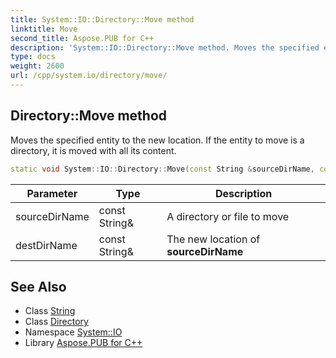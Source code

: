 ```yaml
---
title: System::IO::Directory::Move method
linktitle: Move
second_title: Aspose.PUB for C++
description: 'System::IO::Directory::Move method. Moves the specified entity to the new location. If the entity to move is a directory, it is moved with all its content in C++.'
type: docs
weight: 2600
url: /cpp/system.io/directory/move/
---
```

## Directory::Move method


Moves the specified entity to the new location. If the entity to move is a directory, it is moved with all its content.

```cpp
static void System::IO::Directory::Move(const String &sourceDirName, const String &destDirName)
```


| Parameter | Type | Description |
| --- | --- | --- |
| sourceDirName | const String\& | A directory or file to move |
| destDirName | const String\& | The new location of **sourceDirName** |

## See Also

* Class [String](../../../system/string/)
* Class [Directory](../)
* Namespace [System::IO](../../)
* Library [Aspose.PUB for C++](../../../)
